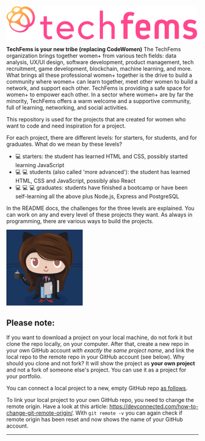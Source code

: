 <img src="/tech-fem-logo-landscape300ppi.png" width="500">

**TechFems is your new tribe (replacing CodeWomen)**
The TechFems organization brings together women+ from various tech fields: data analysis, UX/UI design, software development, product management, tech recruitment, game development, blockchain, machine learning, and more. What brings all these professional women+ together is the drive to build a community where women+ can learn together, meet other women to build a network, and support each other. TechFems is providing a safe space for women+ to empower each other. In a sector where women+ are by far the minority, TechFems offers a warm welcome and a supportive community, full of learning, networking, and social activities.

This repository is used for the projects that are created for women who want to code and need inspiration for a project.

For each project, there are different levels: for starters, for students, and for graduates. What do we mean by these levels?
* 💻 starters: the student has learned HTML and CSS, possibly started learning JavaScript
* 💻 💻 students (also called 'more advanced'): the student has learned HTML, CSS and JavaScript, possibly also React
* 💻 💻 💻 graduates: students have finished a bootcamp or have been self-learning all the above plus Node.js, Express and PostgreSQL  

In the README docs, the challenges for the three levels are explained. You can work on any and every level of these projects they want. As always in programming, there are various ways to build the projects. 

<img src="/octocat.png" width="200"  /> 

## Please note:
If you want to download a project on your local machine, do not fork it but clone the repo locally, on your computer. After that, create a new repo in your own GitHub account *with exactly the same project name*, and link the local repo to the remote repo in your GitHub account (see below). Why should you clone and not fork? It will show the project as **your own project** and not a fork of someone else's project. You can use it as a project for your portfolio.

You can connect a local project to a new, empty GitHub repo [as follows](https://docs.github.com/en/github/importing-your-projects-to-github/adding-an-existing-project-to-github-using-the-command-line). 

To link your local project to your own GitHub repo, you need to change the remote origin. Have a look at this article: https://devconnected.com/how-to-change-git-remote-origin/. With `git remote -v` you can again check if remote origin has been reset and now shows the name of your GitHub account.

--- 

